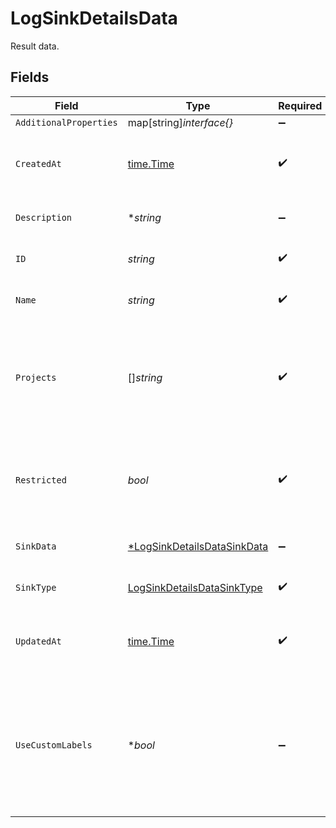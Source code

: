 # LogSinkDetailsData

Result data.


## Fields

| Field                                                                                                    | Type                                                                                                     | Required                                                                                                 | Description                                                                                              | Example                                                                                                  |
| -------------------------------------------------------------------------------------------------------- | -------------------------------------------------------------------------------------------------------- | -------------------------------------------------------------------------------------------------------- | -------------------------------------------------------------------------------------------------------- | -------------------------------------------------------------------------------------------------------- |
| `AdditionalProperties`                                                                                   | map[string]*interface{}*                                                                                 | :heavy_minus_sign:                                                                                       | N/A                                                                                                      |                                                                                                          |
| `CreatedAt`                                                                                              | [time.Time](https://pkg.go.dev/time#Time)                                                                | :heavy_check_mark:                                                                                       | Timestamp of when the log sink was created.                                                              | 2022-06-14 15:10:42.842Z                                                                                 |
| `Description`                                                                                            | **string*                                                                                                | :heavy_minus_sign:                                                                                       | Description of the log sink.                                                                             | This is an example log sink.                                                                             |
| `ID`                                                                                                     | *string*                                                                                                 | :heavy_check_mark:                                                                                       | Identifier for the Log Sink                                                                              | example-project                                                                                          |
| `Name`                                                                                                   | *string*                                                                                                 | :heavy_check_mark:                                                                                       | Name of the log sink.                                                                                    | example-log-sink                                                                                         |
| `Projects`                                                                                               | []*string*                                                                                               | :heavy_check_mark:                                                                                       | If `restricted` is `true`, only logs from these projects will be sent to the log sink.                   | default-project                                                                                          |
| `Restricted`                                                                                             | *bool*                                                                                                   | :heavy_check_mark:                                                                                       | If `true`, only logs from the projects in `projects` will be sent to the log sink.                       | true                                                                                                     |
| `SinkData`                                                                                               | [*LogSinkDetailsDataSinkData](../../models/shared/logsinkdetailsdatasinkdata.md)                         | :heavy_minus_sign:                                                                                       | Data about the log sink.                                                                                 |                                                                                                          |
| `SinkType`                                                                                               | [LogSinkDetailsDataSinkType](../../models/shared/logsinkdetailsdatasinktype.md)                          | :heavy_check_mark:                                                                                       | The type of the log sink.                                                                                | loki                                                                                                     |
| `UpdatedAt`                                                                                              | [time.Time](https://pkg.go.dev/time#Time)                                                                | :heavy_check_mark:                                                                                       | Timestamp of when the log sink was last updated.                                                         | 2022-06-14 15:10:42.842Z                                                                                 |
| `UseCustomLabels`                                                                                        | **bool*                                                                                                  | :heavy_minus_sign:                                                                                       | If `true`, we will do additional parsing on your JSON formatted log lines and your extract custom labels | true                                                                                                     |